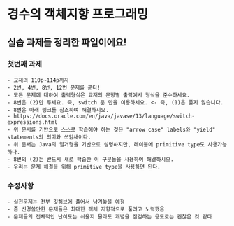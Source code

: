 # 경수의 객체지향 프로그래밍
## 실습 과제들 정리한 파일이에요!
### 첫번째 과제
    - 교재의 110p~114p까지
    - 2번, 4번, 8번, 12번 문제를 푼다!
    - 모든 문제에 대하여 출력형식은 교재의 문항별 출력예시 형식을 준수하세요.
    - 8번은 (2)만 푸세요. 즉, switch 문 만을 이용하세요. <- 즉, (1)은 풀지 않습니다.
    - 8번은 아래 링크를 참조하여 해결하시오.
    - https://docs.oracle.com/en/java/javase/13/language/switch-expressions.html
    - 위 문서를 기반으로 스스로 학습해야 하는 것은 "arrow case" labels와 "yield" statements의 의미와 쓰임새이다.
    - 위 문서는 Java의 열거형을 기반으로 설명하지만, 레이블에 primitive type도 사용가능하다.
    - 8번의 (2)는 반드시 새로 학습한 이 구문들을 사용하여 해결하시오.
    - 우리는 문제 해결을 위해 primitive type을 사용하면 된다.

###  수정사항
    - 실전문제는 전부 깃허브에 풀어서 남겨놓을 예정
    - 좀 신경쓸만한 문제들은 최대한 객체 지향적으로 풀려고 노력했음
    - 문제들의 전체적인 난이도는 쉬울지 몰라도 개념을 점검하는 용도로는 괜찮은 것 같다